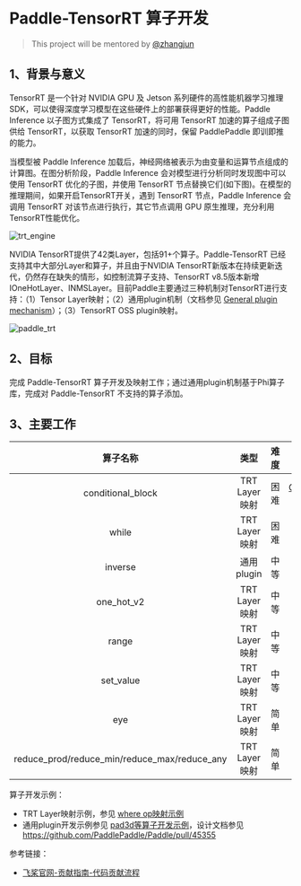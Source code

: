 # Paddle-TensorRT 算子开发

> This project will be mentored by [@zhangjun](https://github.com/zhangjun)

## 1、背景与意义
TensorRT 是一个针对 NVIDIA GPU 及 Jetson 系列硬件的高性能机器学习推理 SDK，可以使得深度学习模型在这些硬件上的部署获得更好的性能。Paddle Inference 以子图方式集成了 TensorRT，将可用 TensorRT 加速的算子组成子图供给 TensorRT，以获取 TensorRT 加速的同时，保留 PaddlePaddle 即训即推的能力。

当模型被 Paddle Inference 加载后，神经网络被表示为由变量和运算节点组成的计算图。在图分析阶段，Paddle Inference 会对模型进行分析同时发现图中可以使用 TensorRT 优化的子图，并使用 TensorRT 节点替换它们(如下图)。在模型的推理期间，如果开启TensorRT开关，遇到 TensorRT 节点，Paddle Inference 会调用 TensorRT 对该节点进行执行，其它节点调用 GPU 原生推理，充分利用TensorRT性能优化。

![trt_engine](https://user-images.githubusercontent.com/1312389/203226862-a3cbc221-dc51-4a31-8108-5dd1c31ffca5.png)

NVIDIA TensorRT提供了42类Layer，包括91+个算子。Paddle-TensorRT 已经支持其中大部分Layer和算子，并且由于NVIDIA TensorRT新版本在持续更新迭代，仍然存在缺失的情形，如控制流算子支持、TensorRT v8.5版本新增IOneHotLayer、INMSLayer。目前Paddle主要通过三种机制对TensorRT进行支持：（1）Tensor Layer映射；（2）通用plugin机制（文档参见 [General plugin mechanism](https://github.com/PaddlePaddle/Paddle/pull/45355)）；（3）TensorRT OSS plugin映射。

![paddle_trt](https://user-images.githubusercontent.com/1312389/203226961-2d934d10-1c72-4c4c-96e9-8b1ac7814e85.png)

## 2、目标
完成 Paddle-TensorRT 算子开发及映射工作；通过通用plugin机制基于Phi算子库，完成对 Paddle-TensorRT 不支持的算子添加。
## 3、主要工作

|算子名称|类型|难度|API定义|OP定义|
| :----: | :---------: | :---: | :---: |:---: |
|conditional_block|TRT Layer映射|困难|[ConditionalBlock API](https://www.paddlepaddle.org.cn/documentation/docs/zh/2.4rc/api/paddle/static/nn/cond_cn.html#cond)|[ConditionalBlock OP](https://github.com/PaddlePaddle/Paddle/blob/develop/paddle/fluid/operators/controlflow/conditional_block_op.h#L100)|
|while|TRT Layer映射|困难|[While API](https://www.paddlepaddle.org.cn/documentation/docs/zh/1.8/api_cn/layers_cn/While_cn.html#while)|[While OP](https://github.com/PaddlePaddle/Paddle/blob/develop/paddle/fluid/operators/controlflow/while_op.cc#L199)|
|inverse|通用plugin|中等|[inverse API](https://www.paddlepaddle.org.cn/documentation/docs/zh/2.4rc/api/paddle/linalg/inv_cn.html#inv)|[inverse OP](https://github.com/PaddlePaddle/Paddle/blob/v2.4.0/paddle/fluid/operators/inverse_op.cc#L49)|
|one_hot_v2|TRT Layer映射|中等|[OneHot API](https://www.paddlepaddle.org.cn/documentation/docs/zh/2.4rc/api/paddle/nn/functional/one_hot_cn.html#one-hot)|[OneHot OP](https://github.com/PaddlePaddle/Paddle/blob/develop/paddle/fluid/operators/one_hot_v2_op.cc#L51)|
|range|TRT Layer映射|中等|[Range API](https://www.paddlepaddle.org.cn/documentation/docs/zh/1.8/api_cn/layers_cn/range_cn.html#range)|[Range OP](https://github.com/PaddlePaddle/Paddle/blob/develop/paddle/fluid/operators/range_op.cc#L44)|
|set_value|TRT Layer映射|中等||[SetValue OP](https://github.com/PaddlePaddle/Paddle/blob/b546438c4e5cafb4a7a5d4967075004c4c8e6b5a/paddle/fluid/operators/set_value_op.cc#L69)|
|eye|TRT Layer映射|简单|[Eye API](https://www.paddlepaddle.org.cn/documentation/docs/zh/2.4rc/api/paddle/eye_cn.html#eye)|[Eye OP](https://github.com/PaddlePaddle/Paddle/blob/b546438c4e5cafb4a7a5d4967075004c4c8e6b5a/paddle/fluid/operators/eye_op.cc#L45)|
|reduce_prod/reduce_min/reduce_max/reduce_any | TRT Layer映射|简单|[Reduce API](https://www.paddlepaddle.org.cn/documentation/docs/zh/1.8/api_cn/layers_cn/reduce_prod_cn.html)|[Reduce OP](https://github.com/PaddlePaddle/Paddle/tree/develop/paddle/fluid/operators/reduce_ops)|

算子开发示例：
* TRT Layer映射示例，参见 [where op映射示例](https://github.com/PaddlePaddle/Paddle/pull/47820)
* 通用plugin开发示例参见 [pad3d等算子开发示例](https://github.com/PaddlePaddle/Paddle/pull/47003)，设计文档参见 https://github.com/PaddlePaddle/Paddle/pull/45355

参考链接：
* [飞桨官网-贡献指南-代码贡献流程](https://www.paddlepaddle.org.cn/documentation/docs/zh/develop/dev_guides/code_contributing_path_cn.html)
